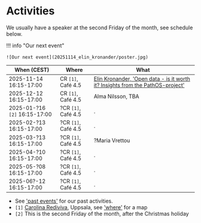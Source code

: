 # Activities

We usually have a speaker at the second Friday of the month,
see schedule below.

!!! info "Our next event"

    ![Our next event](20251114_elin_kronander/poster.jpg)

When (CEST)                  | Where                  |What
-----------------------------|------------------------|-----------------------------------------------------------------------------------------------------------------
2025-11-14 16:15-17:00       |CR `[1]`, Café 4.5      |[Elin Kronander, 'Open data - is it worth it? Insights from the PathOS-project'](20251114_elin_kronander/README.md)
2025-12-12 16:15-17:00       |CR `[1]`, Café 4.5      |Alma Nilsson, TBA
2025-01-?16 `[2]` 16:15-17:00|?CR `[1]`, Café 4.5     |.
2025-02-?13 16:15-17:00      |?CR `[1]`, Café 4.5     |.
2025-03-?13 16:15-17:00      |?CR `[1]`, Café 4.5     |?Maria Vrettou
2025-04-?10 16:15-17:00      |?CR `[1]`, Café 4.5     |.
2025-05-?08 16:15-17:00      |?CR `[1]`, Café 4.5     |.
2025-06?-12 16:15-17:00      |?CR `[1]`, Café 4.5     |.

- See ['past events'](past_events.md) for our past activities.
- `[1]` [Carolina Rediviva](https://link.mazemap.com/90ZtnxI3), Uppsala,
  see ['where'](../where.md) for a map
- `[2]` This is the second Friday of the month, after the Christmas holiday

